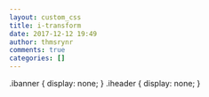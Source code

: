 ```yaml
---
layout: custom_css
title: i-transform
date: 2017-12-12 19:49
author: thmsrynr
comments: true
categories: []
---
```

.ibanner {
	display: none;
}
.iheader {
	display: none;
}
